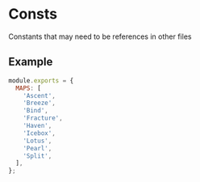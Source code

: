 # Consts

Constants that may need to be references in other files

## Example

```js
module.exports = {
  MAPS: [
    'Ascent',
    'Breeze',
    'Bind',
    'Fracture',
    'Haven',
    'Icebox',
    'Lotus',
    'Pearl',
    'Split',
  ],
};
```
